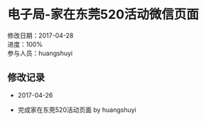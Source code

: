 # 电子局-家在东莞520活动微信页面
修改日期：2017-04-28  
进度：100%  
参与人员：huangshuyi



## 修改记录 
- 2017-04-26
* 完成家在东莞520活动页面 by huangshuyi